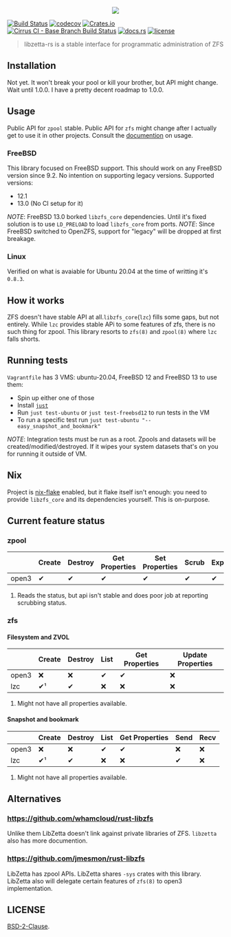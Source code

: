 <p align="center">
  <img src="libzetta.png">
</p>

[![Build Status](https://dev.azure.com/andoriyu/libpandemonium/_apis/build/status/libzetta-rs?branchName=master)](https://dev.azure.com/andoriyu/libpandemonium/_build/latest?definitionId=4&branchName=master)
[![codecov](https://codecov.io/gh/Inner-Heaven/libzetta-rs/branch/master/graph/badge.svg)](https://codecov.io/gh/Inner-Heaven/libzetta-rs)
[![Crates.io](https://img.shields.io/crates/v/libzetta.svg)](https://crates.io/crates/libzetta)
[![Cirrus CI - Base Branch Build Status](https://img.shields.io/cirrus/github/Inner-Heaven/libzetta-rs?label=cirrus-ci)](https://cirrus-ci.com/github/Inner-Heaven/libzetta-rs)
[![docs.rs](https://docs.rs/libzetta/badge.svg)](https://docs.rs/libzetta)
[![license](https://img.shields.io/github/license/Inner-Heaven/libzetta-rs)](https://github.com/Inner-Heaven/libzetta-rs/blob/master/LICENSE)

> libzetta-rs is a stable interface for programmatic administration of ZFS

## Installation

Not yet. It won't break your pool or kill your brother, but API might change. Wait until 1.0.0. I have a pretty decent roadmap to 1.0.0.

## Usage

Public API for `zpool` stable. Public API for `zfs` might change after I actually get to use it in other projects. Consult the [documention](https://docs.rs/libzetta/latest/libzetta/) on usage.

### FreeBSD

This library focused on FreeBSD support. This should work on any FreeBSD version since 9.2. No intention on supporting legacy versions. Supported versions:
 - 12.1
 - 13.0 (No CI setup for it)
 
*NOTE*: FreeBSD 13.0 borked `libzfs_core` dependencies. Until it's fixed solution is to use `LD_PRELOAD` to load `libzfs_core` from ports.
*NOTE*: Since FreeBSD switched to OpenZFS, support for "legacy" will be dropped at first breakage.

### Linux

Verified on what is avaiable for Ubuntu 20.04 at the time of writting it's `0.8.3`.

## How it works

ZFS doesn't have stable API at all.`libzfs_core`(`lzc`) fills some gaps, but not entirely. While `lzc` provides stable APi to some features of zfs, there is no such thing for zpool. This library resorts to `zfs(8)` and `zpool(8)` where `lzc` falls shorts.

## Running tests

`Vagrantfile` has 3 VMS: ubuntu-20.04, FreeBSD 12 and FreeBSD 13 to use them:

 - Spin up either one of those
 - Install [`just`](https://github.com/casey/just)
 - Run `just test-ubuntu` or `just test-freebsd12` to run tests in the VM
 - To run a specific test run `just test-ubuntu "-- easy_snapshot_and_bookmark"`

*NOTE*: Integration tests must be run as a root. Zpools and datasets will be created/modified/destroyed. If it wipes your system datasets that's on you for running it outside of VM.

## Nix

Project is [nix-flake](https://nixos.wiki/wiki/Flakes) enabled, but it flake itself isn't enough: you need to provide `libzfs_core` and its dependencies yourself. This is on-purpose. 

## Current feature status

### zpool

|       | Create | Destroy | Get Properties | Set Properties | Scrub | Export | Import | List Available | Read Status | Add vdev | Replace Disk |
|-------|--------|---------|----------------|----------------|-------|--------|--------|----------------|-------------|----------|--------------|
| open3 | ✔      | ✔       | ✔              | ✔              | ✔     | ✔      | ✔      | ✔              | ✔¹         | ✔        | ✔            |

1. Reads the status, but api isn't stable and does poor job at reporting scrubbing status.


### zfs

#### Filesystem and ZVOL

|         | Create    | Destroy     | List     | Get Properties    | Update Properties     |
| ------- | --------- | ----------- | -------- | ----------------- | --------------------- |
| open3   | ❌        | ❌          | ✔        | ✔                 | ❌                    |
| lzc     | ✔¹        | ✔           | ❌       | ❌                | ❌                    |

1. Might not have all properties available.

#### Snapshot and bookmark

|       	|  Create 	|   Destroy 	|   List 	|  Get Properties 	|   Send 	| Recv 	|
|-------	|---------	|-----------	|--------	|-----------------	|--------	|------	|
| open3 	| ❌       	| ❌         	| ✔      	| ✔               	| ❌      	| ❌    	|
|  lzc  	| ✔¹     	| ✔         	| ❌      	| ❌               	| ✔      	| ❌    	|

1. Might not have all properties available.

## Alternatives

### https://github.com/whamcloud/rust-libzfs

Unlike them LibZetta doesn't link against private libraries of ZFS. `libzetta` also has more documention.

### https://github.com/jmesmon/rust-libzfs

LibZetta has zpool APIs. LibZetta shares `-sys` crates with this library. LibZetta also will delegate certain features of `zfs(8)` to open3 implementation.

## LICENSE

[BSD-2-Clause](LICENSE).
